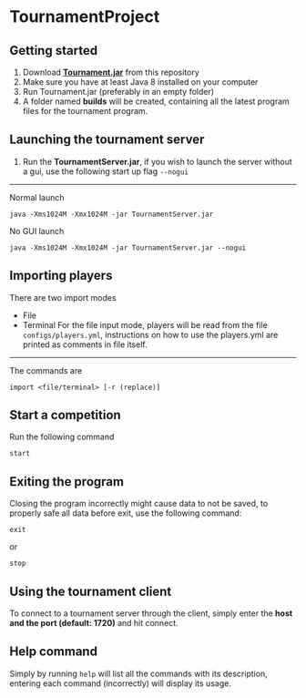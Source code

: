 # TournamentProject

## Getting started
1. Download [**Tournament.jar**](https://raw.githubusercontent.com/LOOHP/TournamentProject/master/Tournament.jar) from this repository
2. Make sure you have at least Java 8 installed on your computer
3. Run Tournament.jar (preferably in an empty folder)
4. A folder named **builds** will be created, containing all the latest program files for the tournament program.

## Launching the tournament server
1. Run the **TournamentServer.jar**, if you wish to launch the server without a gui, use the following start up flag `--nogui`
***
Normal launch
```
java -Xms1024M -Xmx1024M -jar TournamentServer.jar
```
No GUI launch
```
java -Xms1024M -Xmx1024M -jar TournamentServer.jar --nogui
```

## Importing players
There are two import modes
- File
- Terminal
For the file input mode, players will be read from the file `configs/players.yml`, instructions on how to use the players.yml are printed as comments in file itself.
***
The commands are
```
import <file/terminal> [-r (replace)]
```
## Start a competition
Run the following command
```
start
```

## Exiting the program
Closing the program incorrectly might cause data to not be saved, to properly safe all data before exit, use the following command:
```
exit
```
or
```
stop
```

## Using the tournament client
To connect to a tournament server through the client, simply enter the **host and the port (default: 1720)** and hit connect.

## Help command
Simply by running `help` will list all the commands with its description, entering each command (incorrectly) will display its usage.
